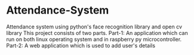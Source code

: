# Attendance-System
Attendance system using python's face recognition library and open cv library
This project consists of two parts.
Part-1:
  An application which can run on both linux operating system and in raspberry py microcontroller.
Part-2:
  A web application which is used to add user's details
